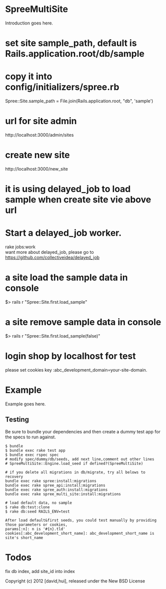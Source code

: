 SpreeMultiSite
==============

Introduction goes here.
  # set site sample_path, default is Rails.application.root/db/sample
  # copy it into config/initializers/spree.rb
  Spree::Site.sample_path = File.join(Rails.application.root, "db", 'sample')  
  # url for site admin
  http://localhost:3000/admin/sites

  # create new site
  http://localhost:3000/new_site

  # it is using delayed_job to load sample when create site vie above url
  # Start a delayed_job worker.
  rake jobs:work  
  want more about delayed_job, please go to https://github.com/collectiveidea/delayed_job

  # a site load the sample data in console
  $> rails r "Spree::Site.first.load_sample"

  # a site remove sample data in console
  $> rails r "Spree::Site.first.load_sample(false)"

  # login shop by localhost for test
  please set cookies key :abc_development_domain=your-site-domain.

Example
=======

Example goes here.

Testing
-------

Be sure to bundle your dependencies and then create a dummy test app for the specs to run against.

    $ bundle
    $ bundle exec rake test app
    $ bundle exec rspec spec
    # modify spec/dummy/db/seeds, add next line,comment out other lines
    # SpreeMultiSite::Engine.load_seed if defined?(SpreeMultiSite)

    # if you delete all migrations in db/migrate, try all belows to recovery
    bundle exec rake spree:install:migrations
    bundle exec rake spree_api:install:migrations
    bundle exec rake spree_auth:install:migrations
    bundle exec rake spree_multi_site:install:migrations

    # load default data, no sample
    $ rake db:test:clone
    $ rake db:seed RAILS_ENV=test

    After load default&first seeds, you could test manually by providing those parameters or cookies,
    params[:n]: n is '#{n}.tld'
    cookies[:abc_development_short_name]: abc_development_short_name is site's short_name

Todos
=======
fix db index, add site_id into index  

Copyright (c) 2012 [david,hui], released under the New BSD License
